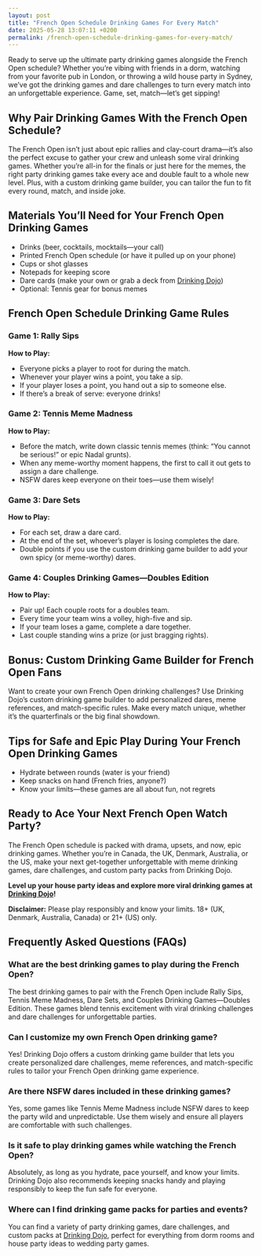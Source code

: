 ```yaml
---
layout: post
title: "French Open Schedule Drinking Games For Every Match"
date: 2025-05-28 13:07:11 +0200
permalink: /french-open-schedule-drinking-games-for-every-match/
---
```

Ready to serve up the ultimate party drinking games alongside the French Open schedule? Whether you’re vibing with friends in a dorm, watching from your favorite pub in London, or throwing a wild house party in Sydney, we’ve got the drinking games and dare challenges to turn every match into an unforgettable experience. Game, set, match—let’s get sipping!

## Why Pair Drinking Games With the French Open Schedule?

The French Open isn’t just about epic rallies and clay-court drama—it’s also the perfect excuse to gather your crew and unleash some viral drinking games. Whether you’re all-in for the finals or just here for the memes, the right party drinking games take every ace and double fault to a whole new level. Plus, with a custom drinking game builder, you can tailor the fun to fit every round, match, and inside joke.

## Materials You’ll Need for Your French Open Drinking Games

- Drinks (beer, cocktails, mocktails—your call)
- Printed French Open schedule (or have it pulled up on your phone)
- Cups or shot glasses
- Notepads for keeping score
- Dare cards (make your own or grab a deck from [Drinking Dojo](https://drinkingdojo.com))
- Optional: Tennis gear for bonus memes

## French Open Schedule Drinking Game Rules

### Game 1: Rally Sips

**How to Play:**
- Everyone picks a player to root for during the match.
- Whenever your player wins a point, you take a sip.
- If your player loses a point, you hand out a sip to someone else.
- If there’s a break of serve: everyone drinks!

### Game 2: Tennis Meme Madness

**How to Play:**
- Before the match, write down classic tennis memes (think: “You cannot be serious!” or epic Nadal grunts).
- When any meme-worthy moment happens, the first to call it out gets to assign a dare challenge.
- NSFW dares keep everyone on their toes—use them wisely!

### Game 3: Dare Sets

**How to Play:**
- For each set, draw a dare card.
- At the end of the set, whoever’s player is losing completes the dare.
- Double points if you use the custom drinking game builder to add your own spicy (or meme-worthy) dares.

### Game 4: Couples Drinking Games—Doubles Edition

**How to Play:**
- Pair up! Each couple roots for a doubles team.
- Every time your team wins a volley, high-five and sip.
- If your team loses a game, complete a dare together.
- Last couple standing wins a prize (or just bragging rights).

## Bonus: Custom Drinking Game Builder for French Open Fans

Want to create your own French Open drinking challenges? Use Drinking Dojo’s custom drinking game builder to add personalized dares, meme references, and match-specific rules. Make every match unique, whether it’s the quarterfinals or the big final showdown.

## Tips for Safe and Epic Play During Your French Open Drinking Games

- Hydrate between rounds (water is your friend)
- Keep snacks on hand (French fries, anyone?)
- Know your limits—these games are all about fun, not regrets

## Ready to Ace Your Next French Open Watch Party?

The French Open schedule is packed with drama, upsets, and now, epic drinking games. Whether you’re in Canada, the UK, Denmark, Australia, or the US, make your next get-together unforgettable with meme drinking games, dare challenges, and custom party packs from Drinking Dojo.

**Level up your house party ideas and explore more viral drinking games at [Drinking Dojo](https://drinkingdojo.com)!**

**Disclaimer:** Please play responsibly and know your limits. 18+ (UK, Denmark, Australia, Canada) or 21+ (US) only.

## Frequently Asked Questions (FAQs)

### What are the best drinking games to play during the French Open?

The best drinking games to pair with the French Open include Rally Sips, Tennis Meme Madness, Dare Sets, and Couples Drinking Games—Doubles Edition. These games blend tennis excitement with viral drinking challenges and dare challenges for unforgettable parties.

### Can I customize my own French Open drinking game?

Yes! Drinking Dojo offers a custom drinking game builder that lets you create personalized dare challenges, meme references, and match-specific rules to tailor your French Open drinking game experience.

### Are there NSFW dares included in these drinking games?

Yes, some games like Tennis Meme Madness include NSFW dares to keep the party wild and unpredictable. Use them wisely and ensure all players are comfortable with such challenges.

### Is it safe to play drinking games while watching the French Open?

Absolutely, as long as you hydrate, pace yourself, and know your limits. Drinking Dojo also recommends keeping snacks handy and playing responsibly to keep the fun safe for everyone.

### Where can I find drinking game packs for parties and events?

You can find a variety of party drinking games, dare challenges, and custom packs at [Drinking Dojo](https://drinkingdojo.com), perfect for everything from dorm rooms and house party ideas to wedding party games.

<script type="application/ld+json">
{
  "@context": "https://schema.org",
  "@type": "BlogPosting",
  "headline": "French Open Schedule Drinking Games For Every Match",
  "description": "Serve up epic party drinking games alongside the French Open schedule with Drinking Dojo. Perfect for dorms, pubs, and house parties in the US, UK, Canada, Australia, and Denmark.",
  "author": {
    "@type": "Person",
    "name": "Drinking Dojo"
  },
  "publisher": {
    "@type": "Person",
    "name": "Drinking Dojo"
  },
  "mainEntityOfPage": {
    "@type": "WebPage",
    "@id": "https://drinkingdojo.com/blog/french-open-schedule-drinking-games"
  },
  "datePublished": "2024-06-01",
  "dateModified": "2024-06-01",
  "keywords": "drinking games, party drinking games, custom drinking game builder, dare challenges, viral drinking games, meme drinking games, French Open drinking games, house party ideas, couples drinking games",
  "inLanguage": "en-US"
}
</script>

<script type="application/ld+json">
{
  "@context": "https://schema.org",
  "@type": "FAQPage",
  "mainEntity": [
    {
      "@type": "Question",
      "name": "What are the best drinking games to play during the French Open?",
      "acceptedAnswer": {
        "@type": "Answer",
        "text": "The best drinking games to pair with the French Open include Rally Sips, Tennis Meme Madness, Dare Sets, and Couples Drinking Games—Doubles Edition. These games blend tennis excitement with viral drinking challenges and dare challenges for unforgettable parties."
      }
    },
    {
      "@type": "Question",
      "name": "Can I customize my own French Open drinking game?",
      "acceptedAnswer": {
        "@type": "Answer",
        "text": "Yes! Drinking Dojo offers a custom drinking game builder that lets you create personalized dare challenges, meme references, and match-specific rules to tailor your French Open drinking game experience."
      }
    },
    {
      "@type": "Question",
      "name": "Are there NSFW dares included in these drinking games?",
      "acceptedAnswer": {
        "@type": "Answer",
        "text": "Yes, some games like Tennis Meme Madness include NSFW dares to keep the party wild and unpredictable. Use them wisely and ensure all players are comfortable with such challenges."
      }
    },
    {
      "@type": "Question",
      "name": "Is it safe to play drinking games while watching the French Open?",
      "acceptedAnswer": {
        "@type": "Answer",
        "text": "Absolutely, as long as you hydrate, pace yourself, and know your limits. Drinking Dojo also recommends keeping snacks handy and playing responsibly to keep the fun safe for everyone."
      }
    },
    {
      "@type": "Question",
      "name": "Where can I find drinking game packs for parties and events?",
      "acceptedAnswer": {
        "@type": "Answer",
        "text": "You can find a variety of party drinking games, dare challenges, and custom packs at Drinking Dojo, perfect for everything from dorm rooms and house party ideas to wedding party games."
      }
    }
  ]
}
</script>